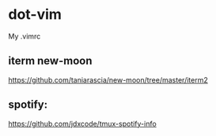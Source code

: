 # dot-vim
My .vimrc

## iterm new-moon
https://github.com/taniarascia/new-moon/tree/master/iterm2

## spotify:
https://github.com/jdxcode/tmux-spotify-info
